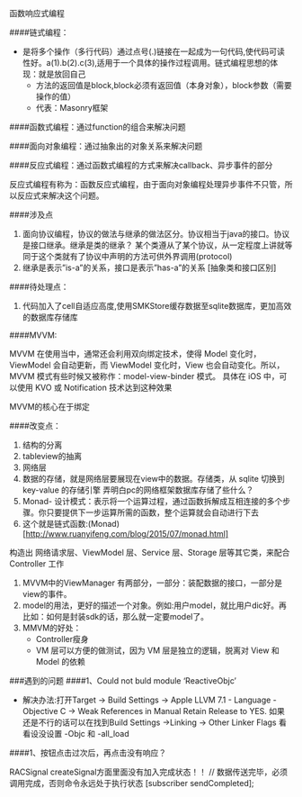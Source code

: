 函数响应式编程

####链式编程：
* 是将多个操作（多行代码）通过点号(.)链接在一起成为一句代码,使代码可读性好。a(1).b(2).c(3),适用于一个具体的操作过程调用。链式编程思想的体现：就是放回自己
	* 方法的返回值是block,block必须有返回值（本身对象），block参数（需要操作的值）
	* 代表：Masonry框架


####函数式编程：通过function的组合来解决问题

####面向对象编程：通过抽象出的对象关系来解决问题

####反应式编程：通过函数式编程的方式来解决callback、异步事件的部分

反应式编程有称为：函数反应式编程，由于面向对象编程处理异步事件不只管，所以反应式来解决这个问题。


####涉及点
1. 面向协议编程，协议的做法与继承的做法区分。协议相当于java的接口。协议是接口继承。继承是类的继承？
	某个类遵从了某个协议，从一定程度上讲就等同于这个类就有了协议中声明的方法可供外界调用(protocol)
2. 继承是表示”is-a”的关系，接口是表示”has-a”的关系 [抽象类和接口区别]



####待处理点：
1. 代码加入了cell自适应高度,使用SMKStore缓存数据至sqlite数据库，更加高效的数据库存储库






####MVVM:

MVVM 在使用当中，通常还会利用双向绑定技术，使得 Model 变化时，ViewModel 会自动更新，而 ViewModel 变化时，View 也会自动变化。所以，MVVM 模式有些时候又被称作：model-view-binder 模式。
具体在 iOS 中，可以使用 KVO 或 Notification 技术达到这种效果

MVVM的核心在于绑定

####改变点：
1. 结构的分离
2. tableview的抽离
3. 网络层
4. 数据的存储，就是网络层要展现在view中的数据。存储类，从 sqlite 切换到 key-value 的存储引擎 弄明白pc的网络框架数据库存储了些什么？
5. Monad- 设计模式：表示将一个运算过程，通过函数拆解成互相连接的多个步骤。你只要提供下一步运算所需的函数，整个运算就会自动进行下去
6. 这个就是链式函数:(Monad)[http://www.ruanyifeng.com/blog/2015/07/monad.html]



构造出 网络请求层、ViewModel 层、Service 层、Storage 层等其它类，来配合 Controller 工作


1. MVVM中的ViewManager 有两部分，一部分：装配数据的接口，一部分是view的事件。
2. model的用法，更好的描述一个对象。例如:用户model，就比用户dic好。再比如：如何是封装sdk的话，那么就一定要model了。
3. MMVM的好处：
	* Controller瘦身
	* VM 层可以方便的做测试，因为 VM 层是独立的逻辑，脱离对 View 和 Model 的依赖




###遇到的问题
####1、Could not buld module ‘ReactiveObjc’
* 解决办法:打开Target -> Build Settings -> Apple LLVM 7.1 - Language - Objective C -> Weak References in Manual Retain Release to YES. 
如果还是不行的话可以在找到Build Settings ->Linking -> Other Linker Flags 看看设没设置 -Objc 和 -all_load


####1、按钮点击过次后，再点击没有响应？

RACSignal createSignal方面里面没有加入完成状态！！
// 数据传送完毕，必须调用完成，否则命令永远处于执行状态
[subscriber sendCompleted];
